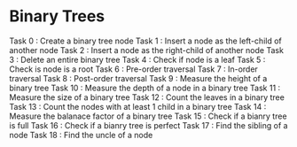 # Binary Trees
Task 0 : Create a binary tree node
Task 1 : Insert a node as the left-child of another node
Task 2 : Insert a node as the right-child of another node
Task 3 : Delete an entire binary tree
Task 4 : Check if node is a leaf
Task 5 : Check is node is a root
Task 6 : Pre-order traversal
Task 7 : In-order traversal
Task 8 : Post-order traversal
Task 9 : Measure the height of a binary tree
Task 10 : Measure the depth of a node in a binary tree
Task 11 : Measure the size of a binary tree
Task 12 : Count the leaves in a binary tree
Task 13 : Count the nodes with at least 1 child in a binary tree
Task 14 : Measure the balanace factor of a binary tree
Task 15 : Check if a bianry tree is full
Task 16 : Check if a bianry tree is perfect
Task 17 : Find the sibling of a node
Task 18 : Find the uncle of a node



